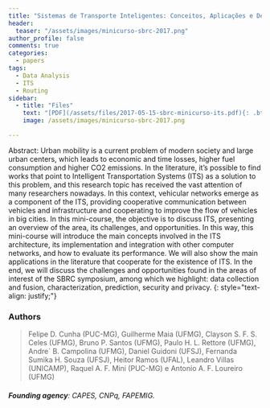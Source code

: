 ```yaml
---
title: "Sistemas de Transporte Inteligentes: Conceitos, Aplicações e Desafios"
header:
  teaser: "/assets/images/minicurso-sbrc-2017.png"
author_profile: false
comments: true
categories:
  - papers
tags:
  - Data Analysis
  - ITS
  - Routing
sidebar:
  - title: "Files"
    text: "[PDF](/assets/files/2017-05-15-sbrc-minicurso-its.pdf){: .btn .btn--success} [Talk PDF ~150Mb](http://homepages.dcc.ufmg.br/~fdcunha/MinicursoSBRC.pdf){: .btn .btn--info}  [Site](http://homepages.dcc.ufmg.br/~fdcunha/){: .btn .btn--info} "
    image: /assets/images/minicurso-sbrc-2017.png

---
```

Abstract: Urban mobility is a current problem of modern society and large urban centers, which leads to economic and time losses, higher fuel consumption and higher CO2 emissions. In the literature, it’s possible to find works that point to Intelligent Transportation Systems (ITS) as a solution to this problem, and this research topic has received the vast attention of many researchers nowadays. In this context, vehicular networks emerge as a component of the ITS, providing cooperative communication between vehicles and infrastructure and cooperating to improve the flow of vehicles in big cities. In this mini-course, the objective is to discuss ITS, presenting an overview of the area, its challenges, and opportunities. In this way, this mini-course will introduce the main concepts involved in the ITS architecture, its implementation and integration with other computer networks, and how to evaluate its performance. We will also show the main applications in the literature that cooperate for the existence of ITS. In the end, we will discuss the challenges and opportunities found in the areas of interest of the SBRC symposium, among which we highlight: data collection and fusion, characterization, prediction, security and privacy.
{: style="text-align: justify;"}

### Authors
> Felipe D. Cunha (PUC-MG), Guilherme Maia (UFMG), Clayson S. F. S. Celes
(UFMG), Bruno P. Santos (UFMG), Paulo H. L. Rettore (UFMG), Andre´
B. Campolina (UFMG), Daniel Guidoni (UFSJ), Fernanda Sumika H. Souza
(UFSJ), Heitor Ramos (UFAL), Leandro Villas (UNICAMP), Raquel A. F.
Mini (PUC-MG) e Antonio A. F. Loureiro (UFMG)

###### **Founding agency**: CAPES, CNPq, FAPEMIG.


